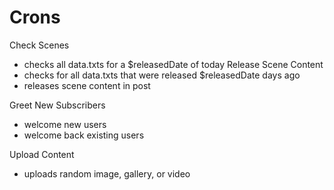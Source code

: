 # Crons

Check Scenes
- checks all data.txts for a $releasedDate of today
Release Scene Content
- checks for all data.txts that were released $releasedDate days ago
- releases scene content in post

Greet New Subscribers
- welcome new users
- welcome back existing users

Upload Content
- uploads random image, gallery, or video